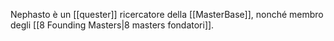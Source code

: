 Nephasto è un [[quester]] ricercatore della [[MasterBase]], nonché membro degli [[8 Founding Masters|8 masters fondatori]].